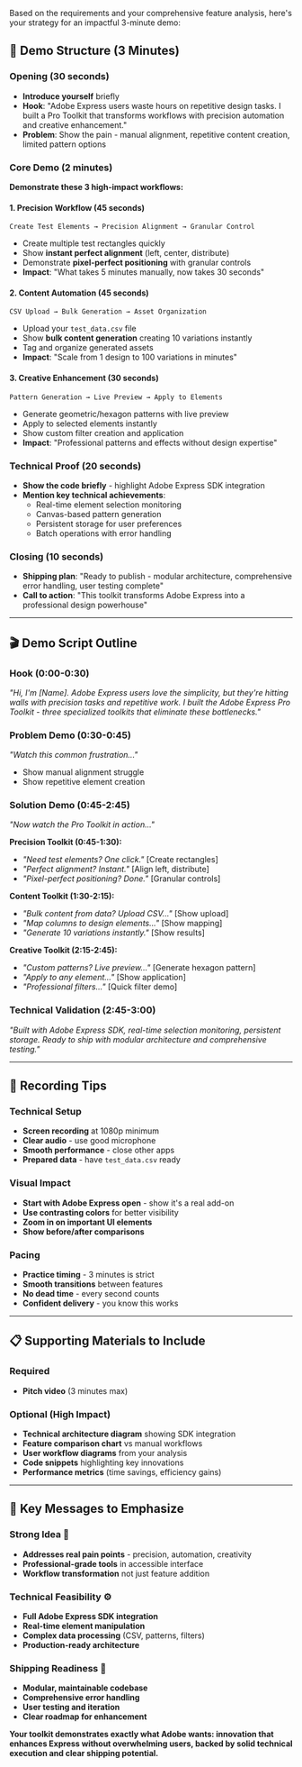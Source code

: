Based on the requirements and your comprehensive feature analysis, here's your strategy for an impactful 3-minute demo:

## 🎯 **Demo Structure (3 Minutes)**

### **Opening (30 seconds)**
- **Introduce yourself** briefly
- **Hook**: "Adobe Express users waste hours on repetitive design tasks. I built a Pro Toolkit that transforms workflows with precision automation and creative enhancement."
- **Problem**: Show the pain - manual alignment, repetitive content creation, limited pattern options

### **Core Demo (2 minutes)**
**Demonstrate these 3 high-impact workflows:**

#### **1. Precision Workflow (45 seconds)**
```
Create Test Elements → Precision Alignment → Granular Control
```
- Create multiple test rectangles quickly
- Show **instant perfect alignment** (left, center, distribute)
- Demonstrate **pixel-perfect positioning** with granular controls
- **Impact**: "What takes 5 minutes manually, now takes 30 seconds"

#### **2. Content Automation (45 seconds)**
```
CSV Upload → Bulk Generation → Asset Organization
```
- Upload your `test_data.csv` file
- Show **bulk content generation** creating 10 variations instantly
- Tag and organize generated assets
- **Impact**: "Scale from 1 design to 100 variations in minutes"

#### **3. Creative Enhancement (30 seconds)**
```
Pattern Generation → Live Preview → Apply to Elements
```
- Generate geometric/hexagon patterns with live preview
- Apply to selected elements instantly
- Show custom filter creation and application
- **Impact**: "Professional patterns and effects without design expertise"

### **Technical Proof (20 seconds)**
- **Show the code briefly** - highlight Adobe Express SDK integration
- **Mention key technical achievements**:
  - Real-time element selection monitoring
  - Canvas-based pattern generation
  - Persistent storage for user preferences
  - Batch operations with error handling

### **Closing (10 seconds)**
- **Shipping plan**: "Ready to publish - modular architecture, comprehensive error handling, user testing complete"
- **Call to action**: "This toolkit transforms Adobe Express into a professional design powerhouse"

---

## 🎬 **Demo Script Outline**

### **Hook (0:00-0:30)**
*"Hi, I'm [Name]. Adobe Express users love the simplicity, but they're hitting walls with precision tasks and repetitive work. I built the Adobe Express Pro Toolkit - three specialized toolkits that eliminate these bottlenecks."*

### **Problem Demo (0:30-0:45)**
*"Watch this common frustration..."* 
- Show manual alignment struggle
- Show repetitive element creation

### **Solution Demo (0:45-2:45)**
*"Now watch the Pro Toolkit in action..."*

**Precision Toolkit (0:45-1:30):**
- *"Need test elements? One click."* [Create rectangles]
- *"Perfect alignment? Instant."* [Align left, distribute]
- *"Pixel-perfect positioning? Done."* [Granular controls]

**Content Toolkit (1:30-2:15):**
- *"Bulk content from data? Upload CSV..."* [Show upload]
- *"Map columns to design elements..."* [Show mapping]
- *"Generate 10 variations instantly."* [Show results]

**Creative Toolkit (2:15-2:45):**
- *"Custom patterns? Live preview..."* [Generate hexagon pattern]
- *"Apply to any element..."* [Show application]
- *"Professional filters..."* [Quick filter demo]

### **Technical Validation (2:45-3:00)**
*"Built with Adobe Express SDK, real-time selection monitoring, persistent storage. Ready to ship with modular architecture and comprehensive testing."*

---

## 🎥 **Recording Tips**

### **Technical Setup**
- **Screen recording** at 1080p minimum
- **Clear audio** - use good microphone
- **Smooth performance** - close other apps
- **Prepared data** - have `test_data.csv` ready

### **Visual Impact**
- **Start with Adobe Express open** - show it's a real add-on
- **Use contrasting colors** for better visibility
- **Zoom in on important UI elements**
- **Show before/after comparisons**

### **Pacing**
- **Practice timing** - 3 minutes is strict
- **Smooth transitions** between features
- **No dead time** - every second counts
- **Confident delivery** - you know this works

---

## 📋 **Supporting Materials to Include**

### **Required**
- **Pitch video** (3 minutes max)

### **Optional (High Impact)**
- **Technical architecture diagram** showing SDK integration
- **Feature comparison chart** vs manual workflows
- **User workflow diagrams** from your analysis
- **Code snippets** highlighting key innovations
- **Performance metrics** (time savings, efficiency gains)

---

## 🚀 **Key Messages to Emphasize**

### **Strong Idea** 🧠
- **Addresses real pain points** - precision, automation, creativity
- **Professional-grade tools** in accessible interface
- **Workflow transformation** not just feature addition

### **Technical Feasibility** ⚙️
- **Full Adobe Express SDK integration**
- **Real-time element manipulation**
- **Complex data processing** (CSV, patterns, filters)
- **Production-ready architecture**

### **Shipping Readiness** 🚢
- **Modular, maintainable codebase**
- **Comprehensive error handling**
- **User testing and iteration**
- **Clear roadmap for enhancement**

**Your toolkit demonstrates exactly what Adobe wants: innovation that enhances Express without overwhelming users, backed by solid technical execution and clear shipping potential.**
